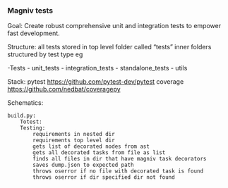 ### Magniv tests

Goal: Create robust comprehensive unit and integration tests to empower fast development. 

Structure: all tests stored in top level folder called “tests” inner folders structured by test type eg 

-Tests
	- unit_tests
	- integration_tests
	- standalone_tests
	- utils

Stack:
	pytest
		https://github.com/pytest-dev/pytest
	coverage
		https://github.com/nedbat/coveragepy

Schematics:

	build.py:
		Totest:
		Testing:
			requirements in nested dir
			requirements top level dir
			gets list of decorated nodes from ast
			gets all decorated tasks from file as list
			finds all files in dir that have magniv task decorators
			saves dump.json to expected path
			throws oserror if no file with decorated task is found
			throws oserror if dir specified dir not found

